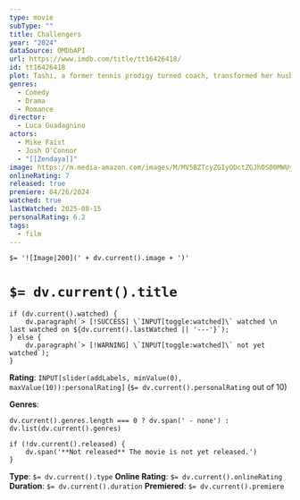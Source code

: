 ```yaml
---
type: movie
subType: ""
title: Challengers
year: "2024"
dataSource: OMDbAPI
url: https://www.imdb.com/title/tt16426418/
id: tt16426418
plot: Tashi, a former tennis prodigy turned coach, transformed her husband into a champion. But to overcome a recent losing streak and redeem himself, he'll need to face off against his former best friend and Tashi's ex-boyfriend.
genres:
  - Comedy
  - Drama
  - Romance
director:
  - Luca Guadagnino
actors:
  - Mike Faist
  - Josh O'Connor
  - "[[Zendaya]]"
image: https://m.media-amazon.com/images/M/MV5BZTcyZGIyODctZGJhOS00MWUyLWI5ZWEtMjg4YzhkMDczMDBhXkEyXkFqcGc@._V1_SX300.jpg
onlineRating: 7
released: true
premiere: 04/26/2024
watched: true
lastWatched: 2025-08-15
personalRating: 6.2
tags:
  - film
---
```


`$= '![Image|200](' + dv.current().image + ')'`

# `$= dv.current().title`

```dataviewjs
if (dv.current().watched) {
	dv.paragraph(`> [!SUCCESS] \`INPUT[toggle:watched]\` watched \n last watched on ${dv.current().lastWatched || '---'}`);
} else {
	dv.paragraph(`> [!WARNING] \`INPUT[toggle:watched]\` not yet watched`);
}
```

**Rating**:  `INPUT[slider(addLabels, minValue(0), maxValue(10)):personalRating]` (`$= dv.current().personalRating` out of 10)

**Genres**:
```dataviewjs
dv.current().genres.length === 0 ? dv.span(' - none') : dv.list(dv.current().genres)
```

```dataviewjs
if (!dv.current().released) {
	dv.span('**Not released** The movie is not yet released.')
}
```

**Type**: `$= dv.current().type`
**Online Rating**: `$= dv.current().onlineRating`
**Duration**:  `$= dv.current().duration`
**Premiered**: `$= dv.current().premiere`